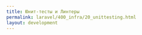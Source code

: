 ```yaml
---
title: Юнит-тесты и Линтеры
permalink: laravel/400_infra/20_unittesting.html
layout: development
---
```

